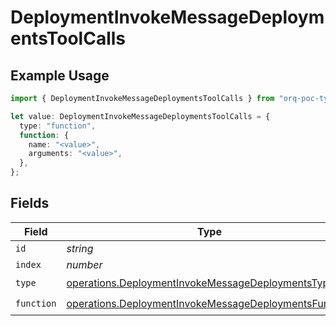 # DeploymentInvokeMessageDeploymentsToolCalls

## Example Usage

```typescript
import { DeploymentInvokeMessageDeploymentsToolCalls } from "orq-poc-typescript2/models/operations";

let value: DeploymentInvokeMessageDeploymentsToolCalls = {
  type: "function",
  function: {
    name: "<value>",
    arguments: "<value>",
  },
};
```

## Fields

| Field                                                                                                                          | Type                                                                                                                           | Required                                                                                                                       | Description                                                                                                                    |
| ------------------------------------------------------------------------------------------------------------------------------ | ------------------------------------------------------------------------------------------------------------------------------ | ------------------------------------------------------------------------------------------------------------------------------ | ------------------------------------------------------------------------------------------------------------------------------ |
| `id`                                                                                                                           | *string*                                                                                                                       | :heavy_minus_sign:                                                                                                             | N/A                                                                                                                            |
| `index`                                                                                                                        | *number*                                                                                                                       | :heavy_minus_sign:                                                                                                             | N/A                                                                                                                            |
| `type`                                                                                                                         | [operations.DeploymentInvokeMessageDeploymentsType](../../models/operations/deploymentinvokemessagedeploymentstype.md)         | :heavy_check_mark:                                                                                                             | N/A                                                                                                                            |
| `function`                                                                                                                     | [operations.DeploymentInvokeMessageDeploymentsFunction](../../models/operations/deploymentinvokemessagedeploymentsfunction.md) | :heavy_check_mark:                                                                                                             | N/A                                                                                                                            |